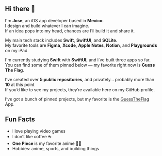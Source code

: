## Hi there 👋

I'm **Jose**, an iOS app developer based in **Mexico**.  
I design and build whatever I can imagine.  
If an idea pops into my head, chances are I’ll build it and share it.

My main tech stack includes **Swift**, **SwiftUI**, and **SQLite**.  
My favorite tools are **Figma**, **Xcode**, **Apple Notes**, **Notion**, and **Playgrounds** on my iPad.

I'm currently studying **Swift** with **SwiftUI**, and I’ve built three apps so far.  
You can find some of them pinned below — my favorite right now is **Guess The Flag**.

I’ve created over **5 public repositories**, and privately… probably more than **10** at this point   
If you’d like to see my projects, they’re available here on my GitHub profile.

I’ve got a bunch of pinned projects, but my favorite is the [GuessTheFlag](https://github.com/Peralta24/GuessTheFlag) App.

##  Fun Facts

- I love playing video games  
- I don’t like coffee ☕  
- **One Piece** is my favorite anime 🏴‍☠️  
- Hobbies: anime, sports, and building things  
